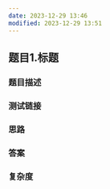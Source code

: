 ```yaml
---
date: 2023-12-29 13:46
modified: 2023-12-29 13:51
---
```


## 题目1.标题

### 题目描述

### 测试链接

### 思路

### 答案

### 复杂度
